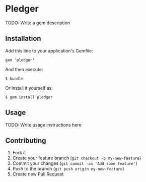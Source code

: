 # Pledger

TODO: Write a gem description

## Installation

Add this line to your application's Gemfile:

    gem 'pledger'

And then execute:

    $ bundle

Or install it yourself as:

    $ gem install pledger

## Usage

TODO: Write usage instructions here

## Contributing

1. Fork it
2. Create your feature branch (`git checkout -b my-new-feature`)
3. Commit your changes (`git commit -am 'Add some feature'`)
4. Push to the branch (`git push origin my-new-feature`)
5. Create new Pull Request
